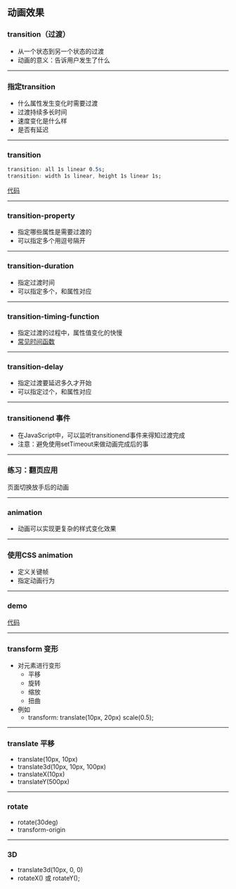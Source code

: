 ## 动画效果


### transition（过渡）

* 从一个状态到另一个状态的过渡
* 动画的意义：告诉用户发生了什么

---

### 指定transition

* 什么属性发生变化时需要过渡
* 过渡持续多长时间
* 速度变化是什么样
* 是否有延迟

---

### transition

```css
transition: all 1s linear 0.5s;
transition: width 1s linear, height 1s linear 1s;
```

[代码](http://jsbin.com/zivoji)

---

### transition-property

* 指定哪些属性是需要过渡的
* 可以指定多个用逗号隔开

---

### transition-duration

* 指定过渡时间
* 可以指定多个，和属性对应

---

### transition-timing-function

* 指定过渡的过程中，属性值变化的快慢
* [常见时间函数](http://cubic-bezier.com)

---

### transition-delay

* 指定过渡要延迟多久才开始
* 可以指定过个，和属性对应

---

### transitionend 事件

* 在JavaScript中，可以监听transitionend事件来得知过渡完成
* 注意：避免使用setTimeout来做动画完成后的事

---

### 练习：翻页应用

页面切换放手后的动画

---

### animation

* 动画可以实现更复杂的样式变化效果

---

### 使用CSS animation

* 定义关键帧
* 指定动画行为

---

### demo

[代码](http://jsbin.com/yazaqe/edit?html,output)

---

### transform 变形

* 对元素进行变形
    - 平移
    - 旋转
    - 缩放
    - 扭曲
* 例如
    - transform: translate(10px, 20px) scale(0.5);

---

### translate 平移

* translate(10px, 10px)
* translate3d(10px, 10px, 100px)
* translateX(10px)
* translateY(500px)

---

### rotate

* rotate(30deg)
* transform-origin

---

### 3D

* translate3d(10px, 0, 0)
* rotateX() 或 rotateY();
